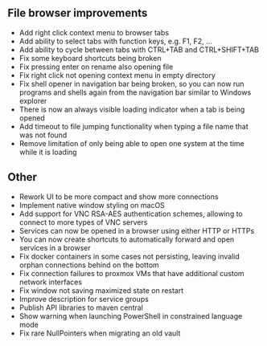 ## File browser improvements

- Add right click context menu to browser tabs
- Add ability to select tabs with function keys, e.g. F1, F2, ...
- Add ability to cycle between tabs with CTRL+TAB and CTRL+SHIFT+TAB
- Fix some keyboard shortcuts being broken
- Fix pressing enter on rename also opening file
- Fix right click not opening context menu in empty directory
- Fix shell opener in navigation bar being broken, so you can now run programs and shells again from the navigation bar similar to Windows explorer
- There is now an always visible loading indicator when a tab is being opened
- Add timeout to file jumping functionality when typing a file name that was not found
- Remove limitation of only being able to open one system at the time while it is loading

## Other

- Rework UI to be more compact and show more connections
- Implement native window styling on macOS
- Add support for VNC RSA-AES authentication schemes, allowing to connect to more types of VNC servers
- Services can now be opened in a browser using either HTTP or HTTPs
- You can now create shortcuts to automatically forward and open services in a browser
- Fix docker containers in some cases not persisting, leaving invalid orphan connections behind on the bottom
- Fix connection failures to proxmox VMs that have additional custom network interfaces
- Fix window not saving maximized state on restart
- Improve description for service groups
- Publish API libraries to maven central
- Show warning when launching PowerShell in constrained language mode
- Fix rare NullPointers when migrating an old vault
